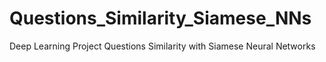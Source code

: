 # Questions_Similarity_Siamese_NNs
Deep Learning Project Questions Similarity with Siamese Neural Networks

